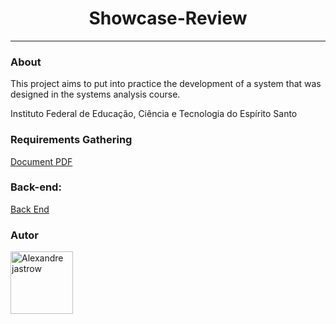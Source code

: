 
<h1 align="center">Showcase-Review</h1>

---

### About

<p>This project aims to put into practice the development of a system that was designed in the systems analysis course.</p>
<p>Instituto Federal de Educação, Ciência e Tecnologia do Espírito Santo</p>


### Requirements Gathering

<a href="https://github.com/alexandrejastrow/Showcase-Review/blob/main/systemRequirements/Showcase%20Review.pdf"> Document PDF</a>


### Back-end:

<a href="">Back End</a>

### Autor

<img alt="Alexandre jastrow" title="Alexandre jastrow" src="https://avatars.githubusercontent.com/u/52933958?v=4" height="100" width="100" />
